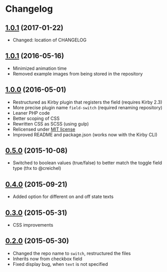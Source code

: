 # Changelog

## [1.0.1](https://github.com/distantnative/field-switch/releases/tag/1.1) (2017-01-22)
- Changed: location of CHANGELOG

## [1.0.1](https://github.com/distantnative/field-switch/releases/tag/1.0.1) (2016-05-16)
- Minimized animation time
- Removed example images from being stored in the repository

## [1.0.0](https://github.com/distantnative/field-switch/releases/tag/1.0.0) (2016-05-01)
- Restructured as Kirby plugin that registers the field (requires Kirby 2.3)
- More precise plugin name `field-switch` (required renaming repository)
- Leaner PHP code
- Better scoping of CSS
- Rewritten CSS as SCSS (using gulp)
- Relicensed under [MIT license](http://www.opensource.org/licenses/mit-license.php)
- Improved README and package.json (works now with the Kirby CLI)

## [0.5.0](https://github.com/distantnative/field-switch/releases/tag/v0.5) (2015-10-08)  
- Switched to boolean values (true/false) to better match the toggle field type (thx to @creichel)

## [0.4.0](https://github.com/distantnative/field-switch/releases/tag/v0.4) (2015-09-21)
- Added option for different on and off state texts

## [0.3.0](https://github.com/distantnative/field-switch/releases/tag/v0.3) (2015-05-31)
- CSS improvements

## [0.2.0](https://github.com/distantnative/field-switch/releases/tag/v0.2) (2015-05-30)
- Changed the repo name to `switch`, restructured the files
- Inherits now from checkbox field
- Fixed display bug, when `text` is not specified
